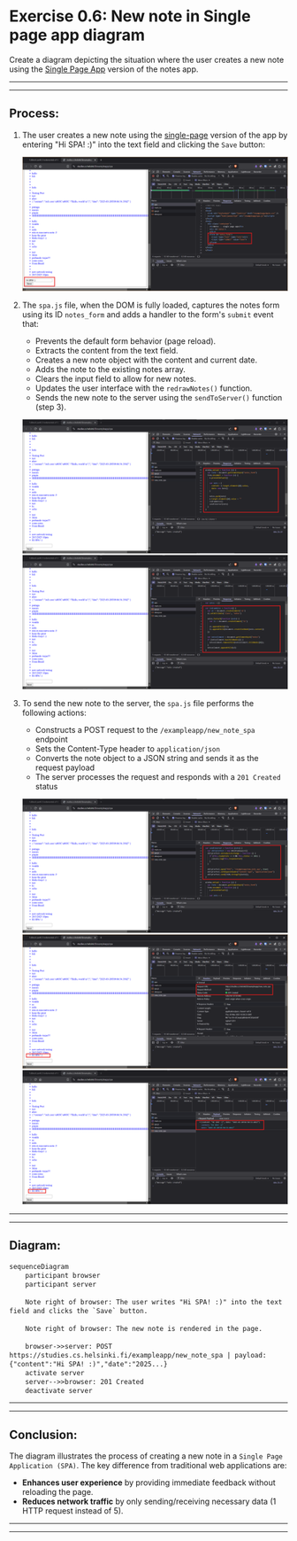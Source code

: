 # Exercise 0.6: New note in Single page app diagram

Create a diagram depicting the situation where the user creates a new note using the [Single Page App](https://studies.cs.helsinki.fi/exampleapp/spa) version of the notes app.

---
---

## Process:

1. The user creates a new note using the [single-page](https://studies.cs.helsinki.fi/exampleapp/spa) version of the app by entering "Hi SPA! :)" into the text field and clicking the `Save` button:

    ![image0](/.github/images/part0/06_00.png)

2. The `spa.js` file, when the DOM is fully loaded, captures the notes form using its ID `notes_form` and adds a handler to the form's `submit` event that:
    - Prevents the default form behavior (page reload).
    - Extracts the content from the text field.
    - Creates a new note object with the content and current date.
    - Adds the note to the existing notes array.
    - Clears the input field to allow for new notes.
    - Updates the user interface with the `redrawNotes()` function.
    - Sends the new note to the server using the `sendToServer()` function (step 3).

    ![image1](/.github/images/part0/06_01.png)
    ![image2](/.github/images/part0/06_02.png)

3. To send the new note to the server, the `spa.js` file performs the following actions:
   - Constructs a POST request to the `/exampleapp/new_note_spa` endpoint
   - Sets the Content-Type header to `application/json`
   - Converts the note object to a JSON string and sends it as the request payload
   - The server processes the request and responds with a `201 Created` status

    ![image3](/.github/images/part0/06_03.png)
    ![image4](/.github/images/part0/06_04.png)
    ![image5](/.github/images/part0/06_05.png)

---
---

## Diagram:

```mermaid
sequenceDiagram
    participant browser
    participant server

    Note right of browser: The user writes "Hi SPA! :)" into the text field and clicks the `Save` button.

    Note right of browser: The new note is rendered in the page.

    browser->>server: POST https://studies.cs.helsinki.fi/exampleapp/new_note_spa | payload: {"content":"Hi SPA! :)","date":"2025...}
    activate server
    server-->>browser: 201 Created
    deactivate server
```

---
---

## Conclusion:

The diagram illustrates the process of creating a new note in a `Single Page Application (SPA)`. The key difference from traditional web applications are:

- **Enhances user experience** by providing immediate feedback without reloading the page.
- **Reduces network traffic** by only sending/receiving necessary data (1 HTTP request instead of 5).

---
---
